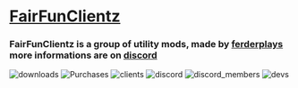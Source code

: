 # [FairFunClientz](https://github.com/FERDdeveloper/FairFunClientz) 
### FairFunClientz is a group of utility mods, made by [ferderplays](https://github.com/FERDdeveloper) more informations are on [discord](https://discord.gg/9KZpwxUkeH)

![downloads](https://img.shields.io/badge/downloads-10-green) ![Purchases](https://img.shields.io/badge/purchases-0-green) ![clients](https://img.shields.io/badge/clients-1-orange) ![discord](https://img.shields.io/badge/discord-https%3A%2F%2Fdiscord.gg%2F9KZpwxUkeH-blue) ![discord_members](https://img.shields.io/badge/discord__members-6-blue) ![devs](https://img.shields.io/badge/developers-ferderplays-yellowgreen)
